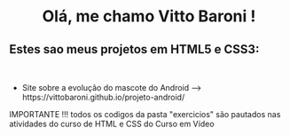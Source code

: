 <div align="center">
     <h1>  Olá, me chamo Vitto Baroni ! </h1>
</div>
<h2>Estes sao meus projetos em HTML5 e CSS3: </h2><br>

<ul>
    <li> Site sobre a evolução do mascote do Android --> https://vittobaroni.github.io/projeto-android/
     </li> 
</ul>
<p> IMPORTANTE !!! todos os codigos da pasta "exercicios" são pautados nas atividades do curso de HTML e CSS do Curso em Vídeo
